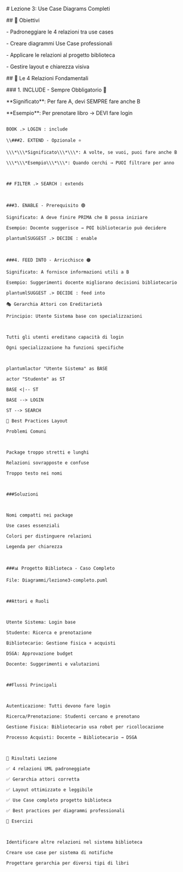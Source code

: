 \# Lezione 3: Use Case Diagrams Completi



\## 🎯 Obiettivi

\- Padroneggiare le 4 relazioni tra use cases

\- Creare diagrammi Use Case professionali

\- Applicare le relazioni al progetto biblioteca

\- Gestire layout e chiarezza visiva



\## 🔗 Le 4 Relazioni Fondamentali



\### 1. INCLUDE - Sempre Obbligatorio 🔴

\*\*Significato\*\*: Per fare A, devi SEMPRE fare anche B

\*\*Esempio\*\*: Per prenotare libro → DEVI fare login

```plantuml

BOOK .> LOGIN : include

\\###2. EXTEND - Opzionale ⭐

\\\*\\\*Significato\\\*\\\*: A volte, se vuoi, puoi fare anche B

\\\*\\\*Esempio\\\*\\\*: Quando cerchi → PUOI filtrare per anno



## FILTER .> SEARCH : extends



###3. ENABLE - Prerequisito 🟢

Significato: A deve finire PRIMA che B possa iniziare

Esempio: Docente suggerisce → POI bibliotecario può decidere

plantumlSUGGEST .> DECIDE : enable



###4. FEED INTO - Arricchisce 🟠

Significato: A fornisce informazioni utili a B

Esempio: Suggerimenti docente migliorano decisioni bibliotecario

plantumlSUGGEST .> DECIDE : feed into

🎭 Gerarchia Attori con Ereditarietà

Principio: Utente Sistema base con specializzazioni



Tutti gli utenti ereditano capacità di login

Ogni specializzazione ha funzioni specifiche



plantumlactor "Utente Sistema" as BASE

actor "Studente" as ST

BASE <|-- ST

BASE --> LOGIN

ST --> SEARCH

🎨 Best Practices Layout

Problemi Comuni



Package troppo stretti e lunghi

Relazioni sovrapposte e confuse

Troppo testo nei nomi



###Soluzioni



Nomi compatti nei package

Use cases essenziali

Colori per distinguere relazioni

Legenda per chiarezza



###📊 Progetto Biblioteca - Caso Completo

File: Diagrammi/lezione3-completo.puml



##Attori e Ruoli



Utente Sistema: Login base

Studente: Ricerca e prenotazione

Bibliotecario: Gestione fisica + acquisti

DSGA: Approvazione budget

Docente: Suggerimenti e valutazioni



##Flussi Principali



Autenticazione: Tutti devono fare login

Ricerca/Prenotazione: Studenti cercano e prenotano

Gestione Fisica: Bibliotecario usa robot per ricollocazione

Processo Acquisti: Docente → Bibliotecario → DSGA



🎯 Risultati Lezione

✅ 4 relazioni UML padroneggiate

✅ Gerarchia attori corretta

✅ Layout ottimizzato e leggibile

✅ Use Case completo progetto biblioteca

✅ Best practices per diagrammi professionali

📝 Esercizi



Identificare altre relazioni nel sistema biblioteca

Creare use case per sistema di notifiche

Progettare gerarchia per diversi tipi di libri


